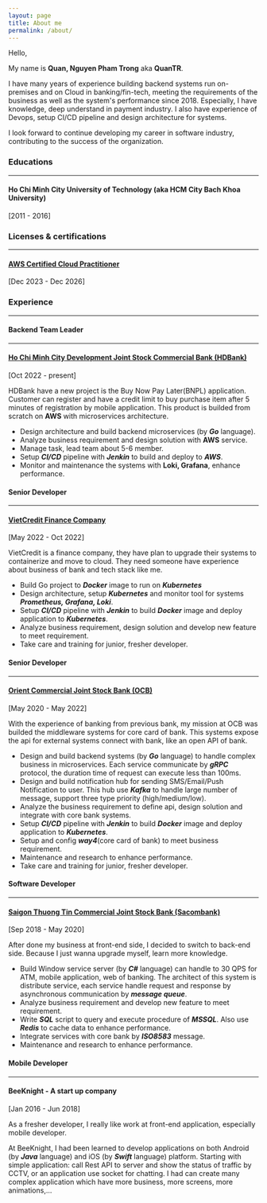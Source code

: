 ```yaml
---
layout: page
title: About me
permalink: /about/
---
```


Hello,

My name is **Quan, Nguyen Pham Trong** aka **QuanTR**.

I have many years of experience building backend systems run on-premises and on Cloud in banking/fin-tech, meeting the requirements of the business as well as the system's performance since 2018. Especially, I have knowledge, deep understand in payment industry. I also have experience of Devops, setup CI/CD pipeline and design architecture for systems.

I look forward to continue developing my career in software industry, contributing to the success of the organization.

### **Educations**
---

#### Ho Chi Minh City University of Technology (aka HCM City Bach Khoa University)
[2011 - 2016]

### **Licenses & certifications**
---

#### [AWS Certified Cloud Practitioner](https://www.credly.com/badges/eb82b676-e80c-4e6f-8805-42d40021aa7d/linked_in_profile)
[Dec 2023 - Dec 2026]

### **Experience**
---

#### **Backend Team Leader**
---
#### [Ho Chi Minh City Development Joint Stock Commercial Bank (HDBank)](https://hdbank.com.vn/)
[Oct 2022 - present]

HDBank have a new project is the Buy Now Pay Later(BNPL) application. Customer can register and have a credit limit to buy purchase item after 5 minutes of registration by mobile application. This product is builded from scratch on **AWS** with microservices architecture.

* Design architecture and build backend microservices (by _**Go**_ language).
* Analyze business requirement and design solution with **AWS** service.
* Manage task, lead team about 5-6 member.
* Setup _**CI/CD**_ pipeline with _**Jenkin**_ to build and deploy to _**AWS**_.
* Monitor and maintenance the systems with __**Loki, Grafana**__, enhance performance.

#### **Senior Developer**
---
#### [VietCredit Finance Company](https://www.vietcredit.vn/)
[May 2022 - Oct 2022]

VietCredit is a finance company, they have plan to upgrade their systems to containerize and move to cloud. They need someone have experience about business of bank and tech stack like me.

* Build Go project to _**Docker**_ image to run on _**Kubernetes**_
* Design architecture, setup _**Kubernetes**_ and monitor tool for systems _**Prometheus, Grafana, Loki**_.
* Setup _**CI/CD**_ pipeline with _**Jenkin**_ to build _**Docker**_ image and deploy application to _**Kubernetes**_.
* Analyze business requirement, design solution and develop new feature to meet requirement.
* Take care and training for junior, fresher developer.

#### **Senior Developer**
---
#### [Orient Commercial Joint Stock Bank (OCB)](https://go.ocb.com.vn/)
[May 2020 - May 2022]

With the experience of banking from previous bank, my mission at OCB was builded the middleware systems for core card of bank. This systems expose the api for external systems connect with bank, like an open API of bank.

* Design and build backend systems (by _**Go**_ language) to handle complex business in microservices. Each service communicate by _**gRPC**_ protocol, the duration time of request can execute less than 100ms.
* Design and build notification hub for sending SMS/Email/Push Notification to user. This hub use _**Kafka**_ to handle large number of message, support three type priority (high/medium/low).
* Analyze the business requirement to define api, design solution and integrate with core bank systems.
* Setup _**CI/CD**_ pipeline with _**Jenkin**_ to build _**Docker**_ image and deploy application to _**Kubernetes**_.
* Setup and config _**way4**_(core card of bank) to meet business requirement.
* Maintenance and research to enhance performance.
* Take care and training for junior, fresher developer.

#### **Software Developer**
---
#### [Saigon Thuong Tin Commercial Joint Stock Bank (Sacombank)](https://wwww.sacombank.com.vn) 
[Sep 2018 - May 2020]

After done my business at front-end side, I decided to switch to back-end side. Because I just wanna upgrade myself, learn more knowledge.

* Build Window service server (by _**C#**_ language) can handle to 30 QPS for ATM, mobile application, web of banking. The architect of this system is distribute service, each service handle request and response by asynchronous communication by _**message queue**_.
* Analyze business requirement and develop new feature to meet requirement.
* Write _**SQL**_ script to query and execute procedure of _**MSSQL**_. Also use _**Redis**_ to cache data to enhance performance.
* Integrate services with core bank by _**ISO8583**_ message.
* Maintenance and research to enhance performance.

#### **Mobile Developer**
---
#### BeeKnight - A start up company
[Jan 2016 - Jun 2018]

As a fresher developer, I really like work at front-end application, especially mobile developer.

At BeeKnight, I had been learned to develop applications on both Android (by _**Java**_ language) and iOS (by _**Swift**_ language) platform. Starting with simple application: call Rest API to server and show the status of traffic by CCTV, or an application use socket for chatting. I had can create many complex application which have more business, more screens, more animations,...